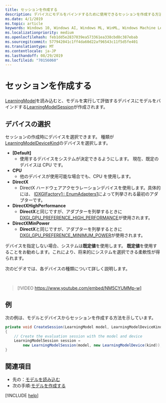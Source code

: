 ```yaml
---
title: セッションを作成する
description: デバイスにモデルをバインドするために使用できるセッションを作成する方法について説明します。これにより、モデルを実行して評価することができます。
ms.date: 4/1/2019
ms.topic: article
keywords: Windows 10, Windows AI, Windows ML, WinML, Windows Machine Learning
ms.localizationpriority: medium
ms.openlocfilehash: feb1dd5e2837039ea573361ea338cbd8c387ebab
ms.sourcegitcommit: 577942041c1ff4da60d22af96543c11f5d5fe401
ms.translationtype: MT
ms.contentlocale: ja-JP
ms.lasthandoff: 08/29/2019
ms.locfileid: "70156060"
---
```

# <a name="create-a-session"></a>セッションを作成する

[LearningModel](https://docs.microsoft.com/uwp/api/windows.ai.machinelearning.learningmodel)を読み込むと、モデルを実行して評価するデバイスにモデルをバインドする[LearningModelSession](https://docs.microsoft.com/uwp/api/windows.ai.machinelearning.learningmodelsession)が作成されます。

## <a name="choose-a-device"></a>デバイスの選択

セッションの作成時にデバイスを選択できます。 種類が[LearningModelDeviceKind](https://docs.microsoft.com/uwp/api/windows.ai.machinelearning.learningmodeldevicekind)のデバイスを選択します。

* **[Default]**
    * 使用するデバイスをシステムが決定できるようにします。 現在、既定のデバイスは CPU です。
* **CPU**
    * 他のデバイスが使用可能な場合でも、CPU を使用します。
* **DirectX**
    * DirectX ハードウェアアクセラレーションデバイスを使用します。具体的には、 [IDXGIFactory1:: EnumAdapters1](https://docs.microsoft.com/windows/desktop/api/dxgi/nf-dxgi-idxgifactory1-enumadapters1)によって列挙される最初のアダプターです。
* **DirectXHighPerformance**
    * **DirectX**と同じですが、アダプターを列挙するときに[DXGI_GPU_PREFERENCE_HIGH_PERFORMANCE](https://docs.microsoft.com/windows/desktop/api/dxgi1_6/ne-dxgi1_6-dxgi_gpu_preference)が使用されます。
* **DirectXMinPower**
    * **DirectX**と同じですが、アダプターを列挙するときに[DXGI_GPU_PREFERENCE_MINIMUM_POWER](https://docs.microsoft.com/windows/desktop/api/dxgi1_6/ne-dxgi1_6-dxgi_gpu_preference)が使用されます。

デバイスを指定しない場合、システムは**既定値**を使用します。 **既定値**を使用することをお勧めします。これにより、将来的にシステムを選択できる柔軟性が得られます。

次のビデオでは、各デバイスの種類について詳しく説明します。

<br/>

> [!VIDEO https://www.youtube.com/embed/NM5CYUMMp-w]

## <a name="example"></a>例

次の例は、モデルとデバイスからセッションを作成する方法を示しています。

```cs
private void CreateSession(LearningModel model, LearningModelDeviceKind kind)
{
    // Create the evaluation session with the model and device
    LearningModelSession session =
        new LearningModelSession(model, new LearningModelDevice(kind));
}
```

## <a name="see-also"></a>関連項目

* 先の：[モデルを読み込む](load-a-model.md)
* 次の手順:[モデルを作成する](bind-a-model.md)

[!INCLUDE [help](../includes/get-help.md)]
